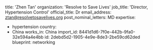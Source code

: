 title: 'Zhen Tan'
organization: 'Resolve to Save Lives'
job_title: 'Director, Hypertension Control'
official_title: Dr
email_address: ztan@resolvetosavelives.org
post_nominal_letters: MD
expertise:
  - hypertension
country:
  - China
works_in: China
import_id: 8441d1d6-7f0e-442b-9fa0-32e594a4e4bb
id: 2debd5d2-1905-4e9e-8de3-2be59cd62ded
blueprint: networking
